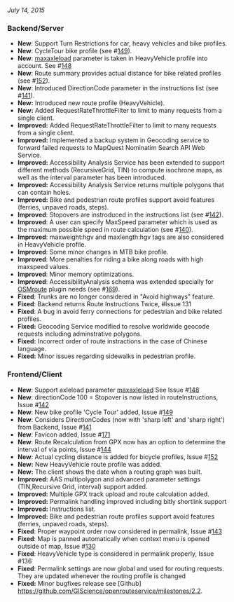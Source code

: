 *July 14, 2015*

### Backend/Server ###

- **New**: Support Turn Restrictions for car, heavy vehicles and bike profiles.
- **New**: CycleTour bike profile (see #[149](https://github.com/GIScience/openrouteservice/issues/149)).
- **New**: [maxaxleload](http://wiki.openstreetmap.org/wiki/Key:maxaxleload) parameter is taken in HeavyVehicle profile into account. See #[148](https://github.com/GIScience/openrouteservice/issues/148)
- **New**: Route summary provides actual distance for bike related profiles (see #[152](https://github.com/GIScience/openrouteservice/issues/152)).
- **New**: Introduced DirectionCode parameter in the instructions list (see #[141](https://github.com/GIScience/openrouteservice/issues/141)).
- **New:** Introduced new route profile (HeavyVehicle).
- **New:** Added RequestRateThrottleFilter to limit to many requests from a single client.
- **Improved:** Added RequestRateThrottleFilter to limit to many requests from a single client.
- **Improved:** Implemented a backup system in Geocoding service to forward failed requests to MapQuest Nominatim Search API Web Service.
- **Improved:** Accessibility Analysis Service has been extended to support different methods (RecursiveGrid, TIN) to compute isochrone maps, as well as the interval parameter has been introduced.
- **Improved:** Accessibility Analysis Service returns multiple polygons that can contain holes.
- **Improved:** Bike and pedestrian route profiles support avoid features (ferries, unpaved roads, steps).
- **Improved**: Stopovers are instroduced in the instructions list (see #[142](https://github.com/GIScience/openrouteservice/issues/142)).
- **Improved**: A user can specify MaxSpeed parameter which is used as the maximum possible speed in route calculation (see #[140](https://github.com/GIScience/openrouteservice/issues/140)).
- **Improved**: maxweight:hgv and maxlength:hgv tags are also considered in HeavyVehicle profile.
- **Improved**: Some minor changes in MTB bike profile.
- **Improved**: More penalties for riding a bike along roads with high maxspeed values.
- **Improved**: Minor memory optimizations.
- **Improved**: AccessibilityAnalysis schema was extended specially for [OSMroute](https://github.com/Geolicious/OSMroute) plugin needs (see #[169](https://github.com/GIScience/openrouteservice/issues/169)).
- **Fixed**: Trunks are no longer considered in "Avoid highways" feature.
- **Fixed**: Backend returns Route Instructions Twice, #Issue 131
- **Fixed**: A bug in avoid ferry connections for pedestrian and bike related profiles.
- **Fixed:** Geocoding Service modified to resolve worldwide geocode requests including adminstrative polygons.
- **Fixed:** Incorrect order of route instractions in the case of Chinese language.
- **Fixed:** Minor issues regarding sidewalks in pedestrian profile.

### Frontend/Client ###

- **New**: Support axleload parameter [maxaxleload](http://wiki.openstreetmap.org/wiki/Key:maxaxleload)  See Issue #[148](https://github.com/GIScience/openrouteservice/issues/148)
- **New**: directionCode 100 = Stopover is now listed in routeInstructions, Issue #[142](https://github.com/GIScience/openrouteservice/issues/142)
- **New**: New bike profile 'Cycle Tour' added, Issue #[149](https://github.com/GIScience/openrouteservice/issues/149)
- **New**: Considers DirectionCodes (now with 'sharp left' and 'sharp right') from Backend, Issue #[141](https://github.com/GIScience/openrouteservice/issues/141)
- **New**: Favicon added, Issue #[171](https://github.com/GIScience/openrouteservice/issues/171)
- **New**: Route Recalculation from GPX now has an option to determine the interval of via points, Issue #[144](https://github.com/GIScience/openrouteservice/issues/144)
- **New**: Actual cycling distance is added for bicycle profiles, Issue #[152](https://github.com/GIScience/openrouteservice/issues/152)
- **New:** New HeavyVehicle route profile was added.
- **New:** The client shows the date when a routing graph was built.
- **Improved:** AAS multipolygon and advanced parameter settings (TIN,Recursive Grid, interval) support added.
- **Improved:** Multiple GPX track upload and route calculation added.
- **Improved:** Permalink handling improved including bitly shortlink support
- **Improved:** Instructions list.
- **Improved:** Bike and pedestrian route profiles support avoid features (ferries, unpaved roads, steps).
- **Fixed**: Proper waypoint order now considered in permalink, Issue #[143](https://github.com/GIScience/openrouteservice/issues/143)
- **Fixed**: Map is panned automatically when context menu is opened outside of map, Issue #[130](https://github.com/GIScience/openrouteservice/issues/130)
- **Fixed**: HeavyVehicle type is considered in permalink properly, Issue #136
- **Fixed**: Permalink settings are now global and used for routing requests. They are updated whenever the routing profile is changed
- **Fixed:** Minor bugfixes release see [Github] https://github.com/GIScience/openrouteservice/milestones/2.2.
